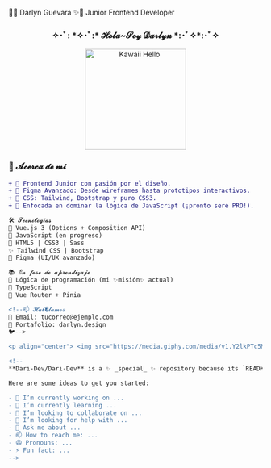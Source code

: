 🌸✨ Darlyn Guevara ✨🌸
Junior Frontend Developer

<h3 align="center"> 
  ✧･ﾟ: *✧･ﾟ:* 𝓗𝓸𝓵𝓪~𝓢𝓸𝔂 𝓓𝓪𝓻𝓵𝔂𝓷 *:･ﾟ✧*:･ﾟ✧
</h3>

<p align="center">
  <img src="https://media.giphy.com/media/v1.Y2lkPTc5MGI3NjExcTk0dGJmY3B6Z2VhY2VjZzR1eW1tNnVlYiZlcD12MV9pbnRlcm5hbF9naWZfYnlfaWQmY3Q9Zw/l378zKVt7JaSEg4fC/giphy.gif" width="200" alt="Kawaii Hello">
</p>

### **💝 𝓐𝓬𝓮𝓻𝓬𝓪 𝓭𝓮 𝓶𝓲**  
```diff
+ 🎀 Frontend Junior con pasión por el diseño.
+ 🎨 Figma Avanzado: Desde wireframes hasta prototipos interactivos.
+ 🌈 CSS: Tailwind, Bootstrap y puro CSS3.
+ 🧠 Enfocada en dominar la lógica de JavaScript (¡pronto seré PRO!).

🛠️ 𝓣𝓮𝓬𝓷𝓸𝓵𝓸𝓰𝓲𝓪𝓼
🌷 Vue.js 3 (Options + Composition API)  
🌸 JavaScript (en progreso)  
🍑 HTML5 | CSS3 | Sass  
✨ Tailwind CSS | Bootstrap  
🍧 Figma (UI/UX avanzado)

📚 𝓔𝓷 𝓯𝓪𝓼𝓮 𝓭𝓮 𝓪𝓹𝓻𝓮𝓷𝓭𝓲𝔃𝓪𝓳𝓮
📖 Lógica de programación (mi ✨misión✨ actual)  
📖 TypeScript  
📖 Vue Router + Pinia

<!--📫 𝓗𝓪𝓫�𝓵𝓪𝓶𝓸𝓼
💌 Email: tucorreo@ejemplo.com
🎨 Portafolio: darlyn.design
🐦-->

<p align="center"> <img src="https://media.giphy.com/media/v1.Y2lkPTc5MGI3NjExMG1rZ3V6dWZqY2VjZzR1eW1tNnVlYiZlcD12MV9pbnRlcm5hbF9naWZfYnlfaWQmY3Q9Zw/3o7aD2vlgqSCrQKqy4/giphy.gif" width="100" alt="Kawaii Heart"> </p> ```

<!--
**Dari-Dev/Dari-Dev** is a ✨ _special_ ✨ repository because its `README.md` (this file) appears on your GitHub profile.

Here are some ideas to get you started:

- 🔭 I’m currently working on ...
- 🌱 I’m currently learning ...
- 👯 I’m looking to collaborate on ...
- 🤔 I’m looking for help with ...
- 💬 Ask me about ...
- 📫 How to reach me: ...
- 😄 Pronouns: ...
- ⚡ Fun fact: ...
-->
